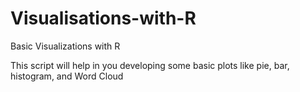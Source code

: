 # Visualisations-with-R
Basic Visualizations with R

This script will help in you developing some basic plots like pie, bar, histogram, and Word Cloud
